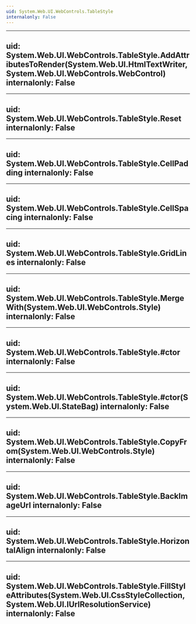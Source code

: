```yaml
---
uid: System.Web.UI.WebControls.TableStyle
internalonly: False
---
```


---
uid: System.Web.UI.WebControls.TableStyle.AddAttributesToRender(System.Web.UI.HtmlTextWriter,System.Web.UI.WebControls.WebControl)
internalonly: False
---

---
uid: System.Web.UI.WebControls.TableStyle.Reset
internalonly: False
---

---
uid: System.Web.UI.WebControls.TableStyle.CellPadding
internalonly: False
---

---
uid: System.Web.UI.WebControls.TableStyle.CellSpacing
internalonly: False
---

---
uid: System.Web.UI.WebControls.TableStyle.GridLines
internalonly: False
---

---
uid: System.Web.UI.WebControls.TableStyle.MergeWith(System.Web.UI.WebControls.Style)
internalonly: False
---

---
uid: System.Web.UI.WebControls.TableStyle.#ctor
internalonly: False
---

---
uid: System.Web.UI.WebControls.TableStyle.#ctor(System.Web.UI.StateBag)
internalonly: False
---

---
uid: System.Web.UI.WebControls.TableStyle.CopyFrom(System.Web.UI.WebControls.Style)
internalonly: False
---

---
uid: System.Web.UI.WebControls.TableStyle.BackImageUrl
internalonly: False
---

---
uid: System.Web.UI.WebControls.TableStyle.HorizontalAlign
internalonly: False
---

---
uid: System.Web.UI.WebControls.TableStyle.FillStyleAttributes(System.Web.UI.CssStyleCollection,System.Web.UI.IUrlResolutionService)
internalonly: False
---

